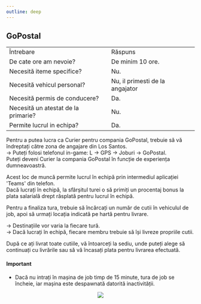 ```yaml
---
outline: deep
---
```


## GoPostal

<table>
    <tr>
        <td>Întrebare</td>
        <td>Răspuns</td>
    </tr>
    <tr>
        <td>De cate ore am nevoie?</td>
        <td>De minim 10 ore.</td>
    </tr>
    <tr>
        <td>Necesită iteme specifice?</td>
        <td>Nu.</td>
    </tr>
    <tr>
        <td>Necesită vehicul personal?</td>
        <td>Nu, il primesti de la angajator</td>
    </tr>
    <tr>
        <td>Necesită permis de conducere?</td>
        <td>Da.</td>
    </tr>
    <tr>
        <td>Necesită un atestat de la primarie?</td>
        <td>Nu.</td>
    </tr>
    <tr>
        <td>Permite lucrul in echipa?</td>
        <td>Da.</td>
    </tr>
</table>

Pentru a putea lucra ca <span class="button-p-job">Curier</span> pentru compania GoPostal, trebuie să vă îndreptați către zona de angajare din Los Santos.
<br>-> Puteți folosi telefonul in-game:<span class="button-p-job"> L -> GPS -> Joburi -> GoPostal</span>.
<br>Puteți deveni <span class="button-p-job">Curier</span> la compania <span class="button-p-job">GoPostal</span> în funcție de experiența dumneavoastră.

Acest loc de muncă permite lucrul în echipă prin intermediul aplicației <span class="button-p-job">'Teams'</span> din telefon.
<br>Dacă lucrați în echipă, la sfârșitul turei o să primiți un procentaj <span class="button-p-job">bonus</span> la plata salarială drept răsplată pentru lucrul în echipă.

Pentru a finaliza tura, trebuie să încărcați un număr de cutii în vehiculul de job, apoi să urmați locația indicată pe hartă pentru livrare.

-> Destinațiile vor varia la fiecare tură.
<br>-> Dacă lucrați în echipă, fiecare membru trebuie să își livreze propriile cutii.

După ce ați livrat toate cutiile, vă întoarceți la sediu, unde puteți alege să continuați cu livrările sau să vă încasați plata pentru livrarea efectuată.

#### <span class="button-p-job"><b>Important</b></span>

- Dacă nu intrați în mașina de job timp de <span class="button-r-job">15 minute</span>, tura de job se încheie, iar mașina este despawnată datorită inactivității.

<p align="center"><img src="https://v.b-zone.ro/images/wiki/gopostal.png"/></p>